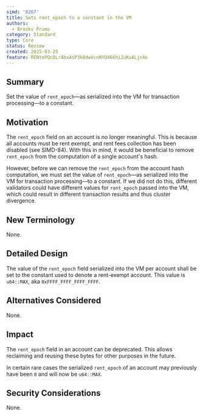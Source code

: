 ```yaml
---
simd: '0267'
title: Sets rent_epoch to a constant in the VM
authors:
  - Brooks Prumo
category: Standard
type: Core
status: Review
created: 2025-03-25
feature: RENtePQcDLrAbxAsP3k8dwVcnNYQ466hi2uKvALjnXx
---
```


## Summary

Set the value of `rent_epoch`—as serialized into the VM for transaction
processing—to a constant.

## Motivation

The `rent_epoch` field on an account is no longer meaningful.  This is because
all accounts must be rent exempt, and rent fees collection has been disabled
(see SIMD-84).  With this in mind, it would be beneficial to remove
`rent_epoch` from the computation of a single account's hash.

However, before we can remove the `rent_epoch` from the account hash
computation, we must set the value of `rent_epoch`—as serialized into the VM
for transaction processing—to a constant.  If we did not do this, different
validators could have different values for `rent_epoch` passed into the VM,
which could result in different transaction results and thus cluster
divergence.

## New Terminology

None.

## Detailed Design

The value of the `rent_epoch` field serialized into the VM per account shall be
set to the constant used to denote a rent-exempt account.  This value is
`u64::MAX`, aka `0xFFFF_FFFF_FFFF_FFFF`.

## Alternatives Considered

None.

## Impact

The `rent_epoch` field in an account can be deprecated.  This allows reclaiming
and reusing these bytes for other purposes in the future.

In certain rare cases the serialized `rent_epoch` of an account may previously
have been `0` and will now be `u64::MAX`.


## Security Considerations

None.
